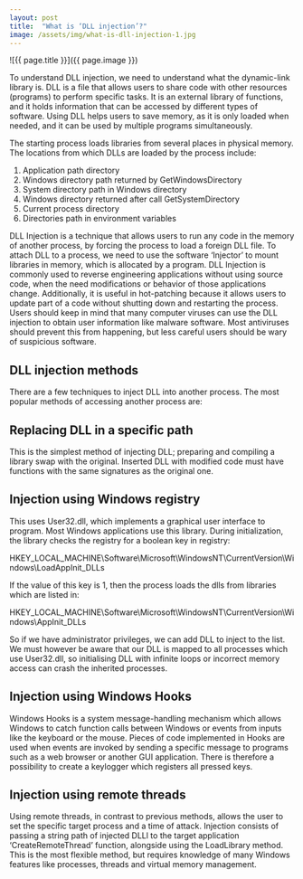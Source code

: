 ```yaml
---
layout: post
title:  "What is ‘DLL injection’?"
image: /assets/img/what-is-dll-injection-1.jpg
---
```


![{{ page.title }}]({{ page.image }})

To understand DLL injection, we need to understand what the dynamic-link library is. DLL is a file that allows users to share code with other resources (programs) to perform specific tasks. It is an external library of functions, and it holds information that can be accessed by different types of software. Using DLL helps users to save memory, as it is only loaded when needed, and it can be used by multiple programs simultaneously.

The starting process loads libraries from several places in physical memory. The locations from which DLLs are loaded by the process include:

1. Application path directory
2. Windows directory path returned by GetWindowsDirectory
3. System directory path in Windows directory
4. Windows directory returned after call GetSystemDirectory
5. Current process directory
6. Directories path in environment variables
   
DLL Injection is a technique that allows users to run any code in the memory of another process, by forcing the process to load a foreign DLL file. To attach DLL to a process, we need to use the software ‘Injector’ to mount libraries in memory, which is allocated by a program. DLL Injection is commonly used to reverse engineering applications without using source code, when the need modifications or behavior of those applications change. Additionally, it is useful in hot-patching because it allows users to update part of a code without shutting down and restarting the process. Users should keep in mind that many computer viruses can use the DLL injection to obtain user information like malware software. Most antiviruses should prevent this from happening, but less careful users should be wary of suspicious software.


## DLL injection methods
There are a few techniques to inject DLL into another process. The most popular methods of accessing another process are:

## Replacing DLL in a specific path
This is the simplest method of injecting DLL; preparing and compiling a library swap with the original. Inserted DLL with modified code must have functions with the same signatures as the original one.

## Injection using Windows registry
This uses User32.dll, which implements a graphical user interface to program. Most Windows applications use this library. During initialization, the library checks the registry for a boolean key in registry:

HKEY_LOCAL_MACHINE\Software\Microsoft\WindowsNT\CurrentVersion\Windows\LoadAppInit_DLLs

If the value of this key is 1, then the process loads the dlls from libraries which are listed in:

HKEY_LOCAL_MACHINE\Software\Microsoft\WindowsNT\CurrentVersion\Windows\AppInit_DLLs

So if we have administrator privileges, we can add DLL to inject to the list. We must however be aware that our DLL is mapped to all processes which use User32.dll, so initialising DLL with infinite loops or incorrect memory access can crash the inherited processes.

## Injection using Windows Hooks
Windows Hooks is a system message-handling mechanism which allows Windows to catch function calls between Windows or events from inputs like the keyboard or the mouse. Pieces of code implemented in Hooks are used when events are invoked by sending a specific message to programs such as a web browser or another GUI application. There is therefore a possibility to create a keylogger which registers all pressed keys.

## Injection using remote threads
Using remote threads, in contrast to previous methods, allows the user to set the specific target process and a time of attack. Injection consists of passing a string path of injected DLLl to the target application ‘CreateRemoteThread’ function, alongside using the LoadLibrary method. This is the most flexible method, but requires knowledge of many Windows features like processes, threads and virtual memory management.
